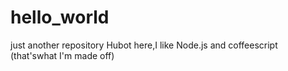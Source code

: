 # hello_world
just another repository
Hubot here,I like Node.js and coffeescript (that'swhat I'm made off)
